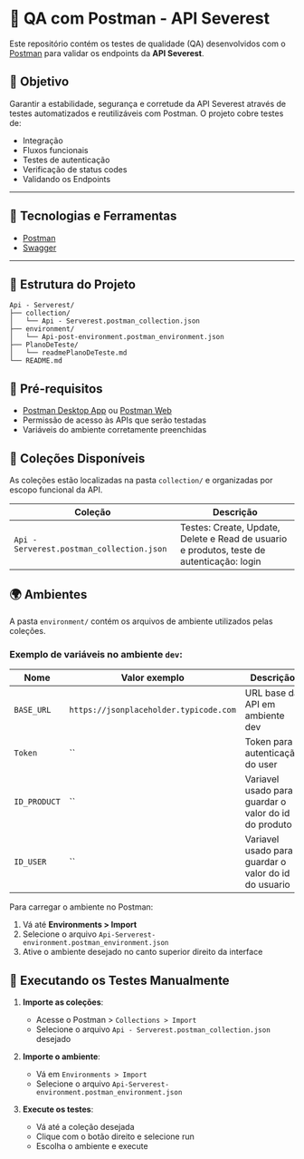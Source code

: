 # 🧪 QA com Postman - API Severest

Este repositório contém os testes de qualidade (QA) desenvolvidos com o [Postman](https://www.postman.com/) para validar os endpoints da **API Severest**.

## 📌 Objetivo

Garantir a estabilidade, segurança e corretude da API Severest através de testes automatizados e reutilizáveis com Postman. O projeto cobre testes de:

- Integração
- Fluxos funcionais
- Testes de autenticação
- Verificação de status codes
- Validando os Endpoints

---

## 🧰 Tecnologias e Ferramentas

- [Postman](https://www.postman.com/)
- [Swagger](https://swagger.io/)

---

## 📁 Estrutura do Projeto

```shell
Api - Serverest/
├── collection/             
│   └── Api - Serverest.postman_collection.json   
├── environment/            
│   └── Api-post-environment.postman_environment.json
├── PlanoDeTeste/             
│   └── readmePlanoDeTeste.md
└── README.md       
```

## 🧰 Pré-requisitos

- [Postman Desktop App](https://www.postman.com/downloads/) ou [Postman Web](https://web.postman.com/)
- Permissão de acesso às APIs que serão testadas
- Variáveis do ambiente corretamente preenchidas


## 📂 Coleções Disponíveis

As coleções estão localizadas na pasta `collection/` e organizadas por escopo funcional da API.

| Coleção | Descrição |
|--------|-----------|
| `Api - Serverest.postman_collection.json` | Testes: Create, Update, Delete e Read de usuario e produtos, teste de autenticação: login |


## 🌍 Ambientes

A pasta `environment/` contém os arquivos de ambiente utilizados pelas coleções. 

### Exemplo de variáveis no ambiente `dev`:

| Nome        | Valor exemplo                      | Descrição                       |
| ----------- | ---------------------------------- | ------------------------------- |
| `BASE_URL`   | `https://jsonplaceholder.typicode.com`   | URL base da API em ambiente dev |
| `Token`   | ``   | Token para autenticação do user|
| `ID_PRODUCT`   | ``   | Variavel usado para guardar o valor do id do produto |
| `ID_USER`   | ``   | Variavel usado para guardar o valor do id do usuario |


Para carregar o ambiente no Postman:

1. Vá até **Environments > Import**
2. Selecione o arquivo `Api-Serverest-environment.postman_environment.json`
3. Ative o ambiente desejado no canto superior direito da interface


## 🧪 Executando os Testes Manualmente

1. **Importe as coleções**:
   - Acesse o Postman > `Collections > Import`
   - Selecione o arquivo `Api - Serverest.postman_collection.json ` desejado

2. **Importe o ambiente**:
   - Vá em `Environments > Import`
   - Selecione o arquivo `Api-Serverest-environment.postman_environment.json`

3. **Execute os testes**:
   - Vá até a coleção desejada
   - Clique com o botão direito e selecione  run
   - Escolha o ambiente e execute
